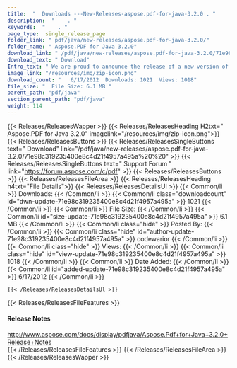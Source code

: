 ```yaml
---
title:  "  Downloads ---New-Releases-aspose.pdf-for-java-3.2.0 . " 
description:  "    . " 
keywords:  "    . " 
page_type:  single_release_page
folder_link: " pdf/java/new-releases/aspose.pdf-for-java-3.2.0/"
folder_name: " Aspose.PDF for Java 3.2.0"
download_link: " /pdf/java/new-releases/aspose.pdf-for-java-3.2.0/71e98c319235400e8c4d21f4957a495a"
download_text: " Download"
Intro_text: " We are proud to announce the release of a new version of Aspose.Pdf for Java 3.2..."
image_link: "/resources/img/zip-icon.png"
download_count: "   6/17/2012  Downloads: 1021  Views: 1018"
file_size: "  File Size: 6.1 MB "
parent_path: "pdf/java"
section_parent_path: "pdf/java"
weight: 114 
---
```


{{< Releases/ReleasesWapper >}}
  {{< Releases/ReleasesHeading H2txt=" Aspose.PDF for Java 3.2.0" imagelink="/resources/img/zip-icon.png">}}
  {{< Releases/ReleasesButtons >}}
    {{< Releases/ReleasesSingleButtons text=" Download" link="/pdf/java/new-releases/aspose.pdf-for-java-3.2.0/71e98c319235400e8c4d21f4957a495a%20%20" >}}
    {{< Releases/ReleasesSingleButtons text=" Support Forum " link="https://forum.aspose.com/c/pdf" >}}
  {{< Releases/ReleasesButtons >}}
  {{< Releases/ReleasesFileArea >}}
    {{< Releases/ReleasesHeading h4txt="File Details">}}
    {{< Releases/ReleasesDetailsUl >}}
            {{< Common/li  >}} Downloads: {{< /Common/li >}} 
      {{< Common/li class="downloadcount" id="dwn-update-71e98c319235400e8c4d21f4957a495a" >}} 1021 {{< /Common/li >}} 
      {{< Common/li  >}} File Size: {{< /Common/li >}} 
      {{< Common/li id="size-update-71e98c319235400e8c4d21f4957a495a" >}} 6.1 MB {{< /Common/li >}} 
      {{< Common/li  class="hide" >}} Posted By: {{< /Common/li >}} 
      {{< Common/li class="hide" id="author-update-71e98c319235400e8c4d21f4957a495a" >}} codewarior {{< /Common/li >}} 
      {{< Common/li class="hide"  >}} Views: {{< /Common/li >}} 
      {{< Common/li class="hide" id="view-update-71e98c319235400e8c4d21f4957a495a" >}} 1018 {{< /Common/li >}} 
      {{< Common/li  >}} Date Added: {{< /Common/li >}} 
      {{< Common/li id="added-update-71e98c319235400e8c4d21f4957a495a" >}} 6/17/2012 {{< /Common/li >}} 

    {{< /Releases/ReleasesDetailsUl >}}

  {{< Releases/ReleasesFileFeatures >}}
      <h4>Release Notes</h4><div><a href="http://www.aspose.com/docs/display/pdfjava/Aspose.Pdf+for+Java+3.2.0+Release+Notes">http://www.aspose.com/docs/display/pdfjava/Aspose.Pdf+for+Java+3.2.0+Release+Notes</a></div>
  {{< /Releases/ReleasesFileFeatures >}}
 {{< /Releases/ReleasesFileArea >}}
{{< /Releases/ReleasesWapper >}}


